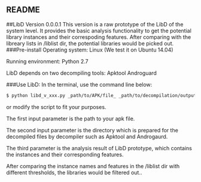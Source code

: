 README
------
##LibD Version 0.0.0.1
This version is a raw prototype of the LibD of the system level.
It provides the basic analysis functionality to get the potential library instances and their correspoding features.
After comparing with the libreary lists in /liblist dir, the potential libraries would be picked out.
###Pre-install
Operating system:
    Linux (We test it on Ubuntu 14.04)

Running environment:
    Python 2.7

LibD depends on two decompiling tools: 
    Apktool
    Androguard

###Use LibD:
In the terminal, use the command line below: 
```bash
$ python libd_v_xxx.py _path/to/APK/file_ _path/to/decompilation/output/dir_ _library/instances/list/file_
```
or modify the script to fit your purposes.

The first input parameter is the path to your apk file.  

The second input parameter is the directory which is prepared for the decompiled files by decompiler such as Apktool and Androgaurd.  

The third parameter is the analysis result of LibD prototype, which contains the instances and their corresponding features.

After comparing the instance names and features in the /liblist dir with different thresholds, the libraries would be filtered out..